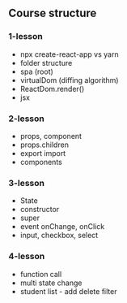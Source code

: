 ## Course structure

### 1-lesson
- npx create-react-app vs yarn
- folder structure
- spa (root)
- virtualDom (diffing algorithm)
- ReactDom.render()
- jsx

### 2-lesson 
- props, component
- props.children
- export import
- components

### 3-lesson
- State 
- constructor
- super
- event onChange, onClick
- input, checkbox, select

### 4-lesson
- function call
- multi state change 
- student list - add delete filter